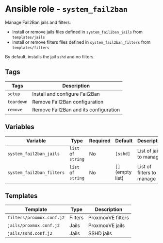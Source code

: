 # Ansible role - `system_fail2ban`

Manage Fail2Ban jails and filters:
* Install or remove jails files defined in `system_fail2ban_jails` from `templates/jails`
* Install or remove filters files defined in `system_fail2ban_filters` from `templates/filters`

By default, installs the jail `sshd` and no filters.

## Tags

| Tags       | Description                           |
|------------|---------------------------------------|
| `setup`    | Install and configure Fail2Ban        |
| `teardown` | Remove Fail2Ban configuration         |
| `remove`   | Remove Fail2Ban and its configuration |

## Variables

| Variable                  | Type               | Required | Default           | Description               |
|---------------------------|--------------------|----------|-------------------|---------------------------|
| `system_fail2ban_jails`   | `list` of `string` | No       | `[sshd]`          | List of jails to manage   |
| `system_fail2ban_filters` | `list` of `string` | No       | `[]` (empty list) | List of filters to manage |

## Templates

| Template                  | Type    | Description       |
|---------------------------|---------|-------------------|
| `filters/proxmox.conf.j2` | Filters | ProxmoxVE filters |
| `jails/proxmox.conf.j2`   | Jails   | ProxmoxVE jails   |
| `jails/sshd.conf.j2`      | Jails   | SSHD jails        |
